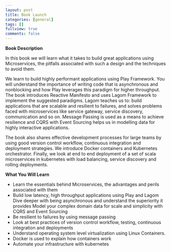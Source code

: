 ```yaml
---
layout: post
title: Book Launch
categories: [general]
tags: []
fullview: true
comments: false
---
```


**Book Description**

In this book we will learn what it takes to build great applications using Microservices, the pitfalls associated with such a design and the techniques to avoid them.

We learn to build highly performant applications using Play Framework. You will understand the importance of writing code that is asynchronous and nonblocking and how Play leverages this paradigm for higher throughput. The book introduces Reactive Manifesto and uses Lagom Framework to implement the suggested paradigms. Lagom teaches us to: build applications that are scalable and resilient to failures, and solves problems faced with microservices like service gateway, service discovery, communication and so on. Message Passing is used as a means to achieve resilience and CQRS with Event Sourcing helps us in modelling data for highly interactive applications.

The book also shares effective development processes for large teams by using good version control workflow, continuous integration and deployment strategies. We introduce Docker containers and Kubernetes orchestrator. Finally, we look at end to end deployment of a set of scala microservices in kubernetes with load balancing, service discovery and rolling deployments.

**What You Will Learn**

- Learn the essentials behind Microservices, the advantages and perils associated with them
- Build low latency, high throughput applications using Play and Lagom
Dive deeper with being asynchronous and understand the superiority it provides
Model your complex domain data for scale and simplicity with CQRS and Event Sourcing
- Be resilient to failures by using message passing
- Look at best practices of version control workflow, testing, continuous integration and deployments
- Understand operating system level virtualization using Linux Containers. 
- Docker is used to explain how containers work
- Automate your infrastructure with kubernetes
